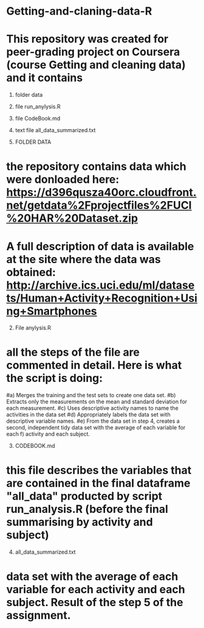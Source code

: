 # Getting-and-claning-data-R
# This repository was created for peer-grading project on Coursera (course Getting and cleaning data) and it contains
1. folder data
2. file run_anylysis.R
3. file CodeBook.md
4. text file all_data_summarized.txt

1. FOLDER DATA
# the repository contains data which were donloaded here: https://d396qusza40orc.cloudfront.net/getdata%2Fprojectfiles%2FUCI%20HAR%20Dataset.zip
# A full description of data is available at the site where the data was obtained: http://archive.ics.uci.edu/ml/datasets/Human+Activity+Recognition+Using+Smartphones

2. File anylysis.R
# all the steps of the file are commented in detail. Here is what the script is doing:  
#a) Merges the training and the test sets to create one data set.
#b) Extracts only the measurements on the mean and standard deviation for each measurement.
#c) Uses descriptive activity names to name the activities in the data set
#d) Appropriately labels the data set with descriptive variable names.
#e) From the data set in step 4, creates a second, independent tidy data set with the average of each variable for each f) activity and each subject.

3. CODEBOOK.md
# this file describes the variables that are contained in the final dataframe "all_data" producted by script run_analysis.R (before the final summarising by activity and subject)

4. all_data_summarized.txt
# data set with the average of each variable for each activity and each subject. Result of the step 5 of the assignment.

